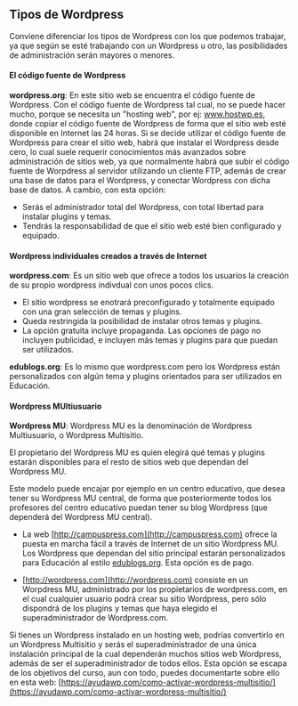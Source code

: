 ## Tipos de Wordpress

Conviene diferenciar los tipos de Wordpress con los que podemos trabajar, ya que según se esté trabajando con un Wordpress u otro, las posibilidades de administración serán mayores o menores.

#### El código fuente de Wordpress

**wordpress.org**: En este sitio web se encuentra el código fuente de Wordpress. Con el código fuente de Wordpress tal cual, no se puede hacer mucho, porque se necesita un "hosting web", por ej: www.hostwp.es, donde copiar el código fuente de Wordpress de forma que el sitio web esté disponible en Internet las 24 horas. Si se decide utilizar el código fuente de Wordpress para crear el sitio web, habrá que instalar el Wordpress desde cero, lo cual suele requerir conocimientos más avanzados sobre administración de sitios web, ya que normalmente habrá que subir el código fuente de Worpdress al servidor utilizando un cliente FTP, además de crear una base de datos para el Wordpress, y conectar Wordpress con dicha base de datos. A cambio, con esta opción:

* Serás el administrador total del Wordpress, con total libertad para instalar plugins y temas.
* Tendrás la responsabilidad de que el sitio web esté bien configurado y equipado.

#### Wordpress individuales creados a través de Internet

**wordpress.com**: Es un sitio web que ofrece a todos los usuarios la creación de su propio wordpress indivdual con unos pocos clics.

* El sitio wordpress se enotrará preconfigurado  y totalmente equipado con una gran selección de temas y plugins.
* Queda restringida la posibilidad de instalar otros temas y plugins.
* La opción gratuita incluye propaganda. Las opciones de pago no incluyen publicidad, e incluyen más temas y plugins para que puedan ser utilizados.

**edublogs.org**: Es lo mismo que wordpress.com pero los Wordpress están personalizados con algún tema y plugins orientados para ser utilizados en Educación.

#### Wordpress MUltiusuario

**Wordpress MU**: Wordpress MU es la denominación de Wordpress Multiusuario, o Wordpress Multisitio.

El propietario del Wordpress MU es quien elegirá qué temas y plugins estarán disponibles para el resto de sitios web que dependan del Wordpress MU.

Este modelo puede encajar por ejemplo en un centro educativo, que desea tener su Wordpress MU central, de forma que posteriormente todos los profesores del centro educativo puedan tener su blog Wordpress \(que dependerá del Wordpress MU central\).

* La web [http://campuspress.com](http://campuspress.com) ofrece la puesta en marcha fácil a través de Internet de un sitio Wordpress MU. Los Wordpress que dependan del sitio principal estarán personalizados para Educación al estilo [edublogs.org](http://edublogs.org). Esta opción es de pago.

* [http://wordpress.com](http://wordpress.com) consiste en un Worpdress MU, administrado por los propietarios de wordpress.com, en el cual cualquier usuario podrá crear su sitio Wordpress, pero sólo dispondrá de los plugins y temas que haya elegido el superadministrador de Wordpress.com.

Si tienes un Wordpress instalado en un hosting web, podrías convertirlo en un Wordpress Multisitio y serás el superadministrador de una única instalación principal de la cual dependerán muchos sitios web Wordpress, además de ser el superadministrador de todos ellos. Esta opción se escapa de los objetivos del curso, aun con todo, puedes documentarte sobre ello en esta web: [https://ayudawp.com/como-activar-wordpress-multisitio/](https://ayudawp.com/como-activar-wordpress-multisitio/)

